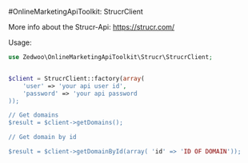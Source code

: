 #OnlineMarketingApiToolkit: StrucrClient

More info about the Strucr-Api:
https://strucr.com/

Usage:

```php
use Zedwoo\OnlineMarketingApiToolkit\Strucr\StrucrClient;


$client = StrucrClient::factory(array(
    'user' => 'your api user id',
    'password' => 'your api password
));

// Get domains
$result = $client->getDomains();

// Get domain by id

$result = $client->getDomainById(array( 'id' => 'ID OF DOMAIN'));
```

